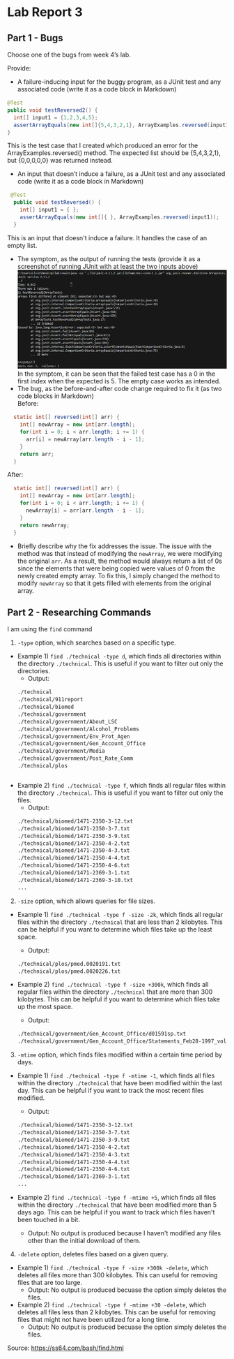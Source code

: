 # Lab Report 3

## Part 1 - Bugs
Choose one of the bugs from week 4’s lab.

Provide:
- A failure-inducing input for the buggy program, as a JUnit test and any associated code (write it as a code block in Markdown)
```java
@Test
public void testReversed2() {
  int[] input1 = {1,2,3,4,5};
  assertArrayEquals(new int[]{5,4,3,2,1}, ArrayExamples.reversed(input1));
}
```
This is the test case that I created which produced an error for the ArrayExamples.reversed() method. The expected list should be {5,4,3,2,1}, but {0,0,0,0,0} was returned instead. 

- An input that doesn’t induce a failure, as a JUnit test and any associated code (write it as a code block in Markdown)
```java
 @Test
  public void testReversed() {
    int[] input1 = { };
    assertArrayEquals(new int[]{ }, ArrayExamples.reversed(input1));
  }
```
This is an input that doesn't induce a failure. It handles the case of an empty list. 
- The symptom, as the output of running the tests (provide it as a screenshot of running JUnit with at least the two inputs above)  
![Image](lab3_failures.png)  
In the symptom, it can be seen that the failed test case has a 0 in the first index when the expected is 5. The empty case works as intended.
- The bug, as the before-and-after code change required to fix it (as two code blocks in Markdown)  
Before:
```java
  static int[] reversed(int[] arr) {
    int[] newArray = new int[arr.length];
    for(int i = 0; i < arr.length; i += 1) {
      arr[i] = newArray[arr.length - i - 1];
    }
    return arr;
  }
```
After:
```java
  static int[] reversed(int[] arr) {
    int[] newArray = new int[arr.length];
    for(int i = 0; i < arr.length; i += 1) {
      newArray[i] = arr[arr.length - i - 1];
    }
    return newArray;
  }
```
- Briefly describe why the fix addresses the issue.
The issue with the method was that instead of modifying the `newArray`, we were modifying the original `arr`. As a result, the method would always return a list of 0s since the elements that were being copied were values of 0 from the newly created empty array. To fix this, I simply changed the method to modify `newArray` so that it gets filled with elements from the original array. 

## Part 2 - Researching Commands
I am using the `find` command
1. `-type` option, which searches based on a specific type. 
  - Example 1) `find ./technical -type d`, which finds all directories within the directory `./technical`. This is useful if you want to filter out only the directories. 
      - Output:
      ```bash
      ./technical
      ./technical/911report
      ./technical/biomed
      ./technical/government
      ./technical/government/About_LSC
      ./technical/government/Alcohol_Problems
      ./technical/government/Env_Prot_Agen
      ./technical/government/Gen_Account_Office
      ./technical/government/Media
      ./technical/government/Post_Rate_Comm
      ./technical/plos
      ```
      ```
      
  - Example 2) `find ./technical -type f`, which finds all regular files within the directory `./technical`. This is useful if you want to filter out only the files. 
      - Output:
      ```bash
      ./technical/biomed/1471-2350-3-12.txt
      ./technical/biomed/1471-2350-3-7.txt
      ./technical/biomed/1471-2350-3-9.txt
      ./technical/biomed/1471-2350-4-2.txt
      ./technical/biomed/1471-2350-4-3.txt
      ./technical/biomed/1471-2350-4-4.txt
      ./technical/biomed/1471-2350-4-6.txt
      ./technical/biomed/1471-2369-3-1.txt
      ./technical/biomed/1471-2369-3-10.txt
      ...
      ```

2. `-size` option, which allows queries for file sizes. 
  - Example 1) `find ./technical -type f -size -2k`, which finds all regular files within the directory `./technical` that are less than 2 kilobytes. This can be helpful if you want to determine which files take up the least space.
      - Output:
      ```bash
      ./technical/plos/pmed.0020191.txt
      ./technical/plos/pmed.0020226.txt
      ```
      
  - Example 2) `find ./technical -type f -size +300k`, which finds all regular files within the directory `./technical` that are more than 300 kilobytes. This can be helpful if you want to determine which files take up the most space.
      - Output:
      ```bash
      ./technical/government/Gen_Account_Office/d01591sp.txt
      ./technical/government/Gen_Account_Office/Statements_Feb28-1997_volume.txt
      ```
3. `-mtime` option, which finds files modified within a certain time period by days.
  - Example 1) `find ./technical -type f -mtime -1`, which finds all files within the directory `./technical` that have been modified within the last day. This can be helpful if you want to track the most recent files modified.
      - Output:
      ```bash
      ./technical/biomed/1471-2350-3-12.txt
      ./technical/biomed/1471-2350-3-7.txt
      ./technical/biomed/1471-2350-3-9.txt
      ./technical/biomed/1471-2350-4-2.txt
      ./technical/biomed/1471-2350-4-3.txt
      ./technical/biomed/1471-2350-4-4.txt
      ./technical/biomed/1471-2350-4-6.txt
      ./technical/biomed/1471-2369-3-1.txt
      ...
      ```
      
  - Example 2) `find ./technical -type f -mtime +5`, which finds all files within the directory `./technical` that have been modified more than 5 days ago. This can be helpful if you want to track which files haven't been touched in a bit.
      - Output: No output is produced because I haven't modified any files other than the initial download of them. 
4. `-delete` option, deletes files based on a given query.
  - Example 1) `find ./technical -type f -size +300k -delete`, which deletes all files more than 300 kilobytes. This can useful for removing files that are too large. 
      - Output: No output is produced becuase the option simply deletes the files. 
  - Example 2) `find ./technical -type f -mtime +30 -delete`, which deletes all files less than 2 kilobytes. This can be useful for removing files that might not have been utilized for a long time.
      - Output: No output is produced becuase the option simply deletes the files. 

Source: https://ss64.com/bash/find.html
